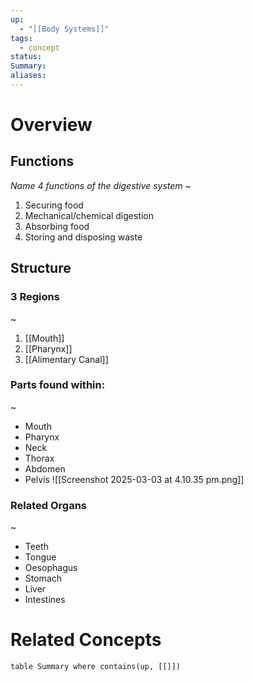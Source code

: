 ```yaml
---
up:
  - "[[Body Systems]]"
tags:
  - concept
status: 
Summary: 
aliases:
---
```

# Overview
## Functions
*Name 4 functions of the digestive system*
~
1. Securing food
2. Mechanical/chemical digestion
3. Absorbing food
4. Storing and disposing waste

## Structure
### 3 Regions
~
1. [[Mouth]]
2. [[Pharynx]]
3. [[Alimentary Canal]]

### Parts found within:
~
- Mouth
- Pharynx
- Neck
- Thorax
- Abdomen
- Pelvis
![[Screenshot 2025-03-03 at 4.10.35 pm.png]]
### Related Organs
~
- Teeth
- Tongue
- Oesophagus
- Stomach
- Liver
- Intestines
# Related Concepts
```dataview
table Summary where contains(up, [[]])
```
